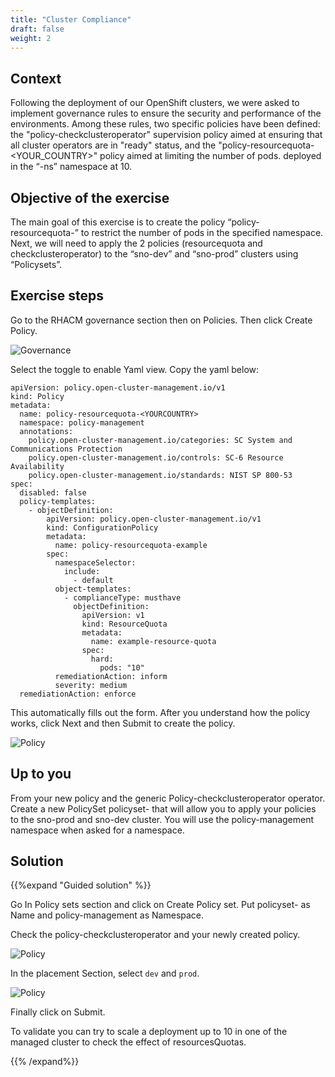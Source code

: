 ```yaml
---
title: "Cluster Compliance"
draft: false
weight: 2
---
```


## Context

Following the deployment of our OpenShift clusters, we were asked to implement governance rules to ensure the security and performance of the environments. Among these rules, two specific policies have been defined: the "policy-checkclusteroperator" supervision policy aimed at ensuring that all cluster operators are in "ready" status, and the "policy-resourcequota-<YOUR_COUNTRY>" policy aimed at limiting the number of pods. deployed in the “<YOURCOUNTRY>-ns” namespace at 10.

## Objective of the exercise

The main goal of this exercise is to create the policy “policy-resourcequota-<YOURCOUNTRY>” to restrict the number of pods in the specified namespace. Next, we will need to apply the 2 policies (resourcequota and checkclusteroperator) to the “sno-dev” and “sno-prod” clusters using “Policysets”.

## Exercise steps

Go to the RHACM governance section then on Policies. Then click Create Policy.

![Governance](/OPP-2023-lab-instruction.github.io/images/governance.png)

Select the toggle to enable Yaml view. Copy the yaml below:

```shell
apiVersion: policy.open-cluster-management.io/v1
kind: Policy
metadata:
  name: policy-resourcequota-<YOURCOUNTRY>
  namespace: policy-management
  annotations:
    policy.open-cluster-management.io/categories: SC System and Communications Protection
    policy.open-cluster-management.io/controls: SC-6 Resource Availability
    policy.open-cluster-management.io/standards: NIST SP 800-53
spec:
  disabled: false
  policy-templates:
    - objectDefinition:
        apiVersion: policy.open-cluster-management.io/v1
        kind: ConfigurationPolicy
        metadata:
          name: policy-resourcequota-example
        spec:
          namespaceSelector:
            include:
              - default
          object-templates:
            - complianceType: musthave
              objectDefinition:
                apiVersion: v1
                kind: ResourceQuota
                metadata:
                  name: example-resource-quota
                spec:
                  hard:
                    pods: "10"
          remediationAction: inform
          severity: medium
  remediationAction: enforce

```

This automatically fills out the form. After you understand how the policy works, click Next and then Submit to create the policy.

![Policy](/OPP-2023-lab-instruction.github.io/images/policy-yaml.png)




## Up to you

From your new policy and the generic Policy-checkclusteroperator operator. Create a new PolicySet policyset-<YOURCOUNTRY> that will allow you to apply your policies to the sno-prod and sno-dev cluster. You will use the policy-management namespace when asked for a namespace.

## Solution

{{%expand "Guided solution" %}}

Go In Policy sets section and click on Create Policy set. Put policyset-<YOURCOUNTRY> as Name and policy-management as Namespace.

Check the policy-checkclusteroperator and your newly created policy.

![Policy](/OPP-2023-lab-instruction.github.io/images/create-policyset.png)

In the placement Section, select `dev` and `prod`.

![Policy](/OPP-2023-lab-instruction.github.io/images/placement.png)

Finally click on Submit.

To validate you can try to scale a deployment up to 10 in one of the managed cluster to check the effect of resourcesQuotas.

{{% /expand%}}

